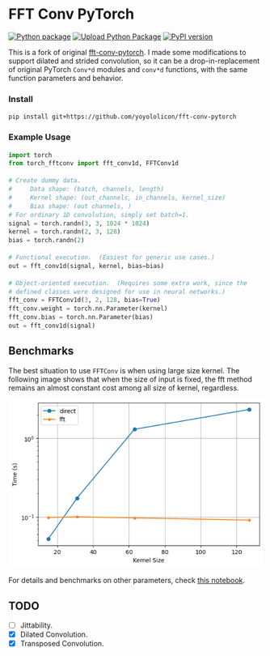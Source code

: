 # FFT Conv PyTorch

[![Python package](https://github.com/yoyololicon/fft-conv-pytorch/actions/workflows/python-package.yml/badge.svg?branch=master)](https://github.com/yoyololicon/fft-conv-pytorch/actions/workflows/python-package.yml)
[![Upload Python Package](https://github.com/yoyololicon/fft-conv-pytorch/actions/workflows/python-publish.yml/badge.svg)](https://github.com/yoyololicon/fft-conv-pytorch/actions/workflows/python-publish.yml)
[![PyPI version](https://badge.fury.io/py/torch-fftconv.svg)](https://badge.fury.io/py/torch-fftconv)

This is a fork of original [fft-conv-pytorch](https://github.com/fkodom/fft-conv-pytorch).
I made some modifications to support dilated and strided convolution, so it can be a drop-in-replacement of original PyTorch `Conv*d` modules and `conv*d` functions, with the same function parameters and behavior.

### Install

```commandline
pip install git+https://github.com/yoyololicon/fft-conv-pytorch
```

### Example Usage

```python
import torch
from torch_fftconv import fft_conv1d, FFTConv1d

# Create dummy data.  
#     Data shape: (batch, channels, length)
#     Kernel shape: (out_channels, in_channels, kernel_size)
#     Bias shape: (out channels, )
# For ordinary 1D convolution, simply set batch=1.
signal = torch.randn(3, 3, 1024 * 1024)
kernel = torch.randn(2, 3, 128)
bias = torch.randn(2)

# Functional execution.  (Easiest for generic use cases.)
out = fft_conv1d(signal, kernel, bias=bias)

# Object-oriented execution.  (Requires some extra work, since the 
# defined classes were designed for use in neural networks.)
fft_conv = FFTConv1d(3, 2, 128, bias=True)
fft_conv.weight = torch.nn.Parameter(kernel)
fft_conv.bias = torch.nn.Parameter(bias)
out = fft_conv1d(signal)
```

## Benchmarks

The best situation to use `FFTConv` is when using large size kernel. The following image shows that when the size of input is fixed, the fft method remains an almost constant cost among all size of kernel, regardless.

![](images/benchmark_kernel.png)

For details and benchmarks on other parameters, check [this notebook](benchmark.ipynb).

## TODO

- [ ] Jittability.
- [x] Dilated Convolution.
- [x] Transposed Convolution.
